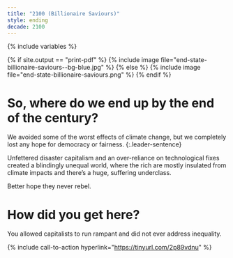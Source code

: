 ```yaml
---
title: "2100 (Billionaire Saviours)"
style: ending
decade: 2100
---
```


{% include variables %}

{% if site.output == "print-pdf" %}
{% include image file="end-state-billionaire-saviours--bg-blue.jpg" %}
{% else %}
{% include image file="end-state-billionaire-saviours.png" %}
{% endif %}

# So, where do we end up by the end of the century?

We avoided some of the worst effects of climate change, but we completely lost any hope for democracy or fairness. 
{:.leader-sentence}

Unfettered disaster capitalism and an over-reliance on technological fixes created a blindingly unequal world, where the rich are mostly insulated from climate impacts and there’s a huge, suffering underclass.

Better hope they never rebel.

# How did you get here?

You allowed capitalists to run rampant and did not ever address&nbsp;inequality.

{% include call-to-action
    hyperlink="https://tinyurl.com/2p89vdnu"
%}
